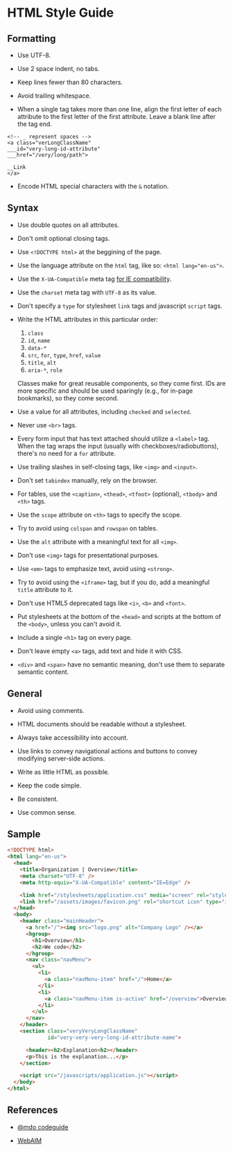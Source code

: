 # HTML Style Guide

## Formatting

* Use UTF-8.

* Use 2 space indent, no tabs.

* Keep lines fewer than 80 characters.

* Avoid trailing whitespace.

* When a single tag takes more than one line, align the first letter of each
  attribute to the first letter of the first attribute. Leave a blank line after
  the tag end.

```
<!-- _ represent spaces -->
<a class="verLongClassName"
___id="very-long-id-attribute"
___href="/very/long/path">

__Link
</a>
  ```

* Encode HTML special characters with the `&` notation.

## Syntax

* Use double quotes on all attributes.

* Don't omit optional closing tags.

* Use `<!DOCTYPE html>` at the beggining of the page.

* Use the language attribute on the `html` tag, like so: `<html lang="en-us">`.

* Use the `X-UA-Compatible` meta tag [for IE compatibility](http://stackoverflow.com/questions/6771258/whats-the-difference-if-meta-http-equiv-x-ua-compatible-content-ie-edge-e).

* Use the `charset` meta tag with `UTF-8` as its value.

* Don't specify a `type` for stylesheet `link` tags and javascript `script`
  tags.

* Write the HTML attributes in this particular order:
  1. `class`
  2. `id`, `name`
  3. `data-*`
  4. `src`, `for`, `type`, `href`, `value`
  5. `title`, `alt`
  6. `aria-*`, `role`

  Classes make for great reusable components, so they come first. IDs are more
  specific and should be used sparingly (e.g., for in-page bookmarks), so they
  come second.

* Use a value for all attributes, including `checked` and `selected`.

* Never use `<br>` tags.

* Every form input that has text attached should utilize a `<label>` tag. When
  the tag wraps the input (usually with checkboxes/radiobuttons), there's no
  need for a `for` attribute.

* Use trailing slashes in self-closing tags, like `<img>` and `<input>`.

* Don't set `tabindex` manually, rely on the browser.

* For tables, use the `<caption>`, `<thead>`, `<tfoot>` (optional), `<tbody>`
  and `<th>` tags.

* Use the `scope` attribute on `<th>` tags to specify the scope.

* Try to avoid using `colspan` and `rowspan` on tables.

* Use the `alt` attribute with a meaningful text for all `<img>`.

* Don't use `<img>` tags for presentational purposes.

* Use `<em>` tags to emphasize text, avoid using `<strong>`.

* Try to avoid using the `<iframe>` tag, but if you do, add a meaningful `title`
  attribute to it.

* Don't use HTML5 deprecated tags like `<i>`, `<b>` and `<font>`.

* Put stylesheets at the bottom of the `<head>` and scripts at the bottom of the
  `<body>`, unless you can't avoid it.

* Include a single `<h1>` tag on every page.

* Don't leave empty `<a>` tags, add text and hide it with CSS.

* `<div>` and `<span>` have no semantic meaning, don't use them to separate
  semantic content.

## General

* Avoid using comments.

* HTML documents should be readable without a stylesheet.

* Always take accessibility into account.

* Use links to convey navigational actions and buttons to convey modifying
  server-side actions.

* Write as little HTML as possible.

* Keep the code simple.

* Be consistent.

* Use common sense.

## Sample
```html
<!DOCTYPE html>
<html lang="en-us">
  <head>
    <title>Organization | Overview</title>
    <meta charset="UTF-8" />
    <meta http-equiv="X-UA-Compatible" content="IE=Edge" />

    <link href="/stylesheets/application.css" media="screen" rel="stylesheet" />
    <link href="/assets/images/favicon.png" rel="shortcut icon" type="image/png" />
  </head>
  <body>
    <header class="mainHeader">
      <a href="/"><img src="logo.png" alt="Company Logo" /></a>
      <hgroup>
        <h1>Overview</h1>
        <h2>We code</h2>
      </hgroup>
      <nav class="navMenu">
        <ul>
          <li>
            <a class="navMenu-item" href="/">Home</a>
          </li>
          <li>
            <a class="navMenu-item is-active" href="/overview">Overview</a>
          </li>
        </ul>
      </nav>
    </header>
    <section class="veryVeryLongClassName"
             id="very-very-very-long-id-attribute-name">

      <header><h2>Explanation<h2></header>
      <p>This is the explanation...</p>
    </section>

    <script src="/javascripts/application.js"></script>
  </body>
</html>
```

## References

* [@mdo codeguide](http://codeguide.co/#html)

* [WebAIM](http://webaim.org/standards/508/checklist)
